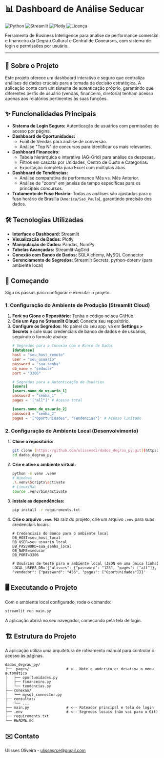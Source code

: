 # 📊 Dashboard de Análise Seducar

![Python](https://img.shields.io/badge/Python-3.12-3776AB?style=for-the-badge&logo=python)
![Streamlit](https://img.shields.io/badge/Streamlit-1.45.1-FF4B4B?style=for-the-badge&logo=Streamlit)
![Plotly](https://img.shields.io/badge/Plotly-6.1.2-3D42B3?style=for-the-badge&logo=plotly)
![Licença](https://img.shields.io/badge/licença-MIT-green?style=for-the-badge)

Ferramenta de Business Intelligence para análise de performance comercial e financeira da Degrau Cultural e Central de Concursos, com sistema de login e permissões por usuário.

***

## 📌 Sobre o Projeto

Este projeto oferece um dashboard interativo e seguro que centraliza análises de dados cruciais para a tomada de decisão estratégica. A aplicação conta com um sistema de autenticação próprio, garantindo que diferentes perfis de usuário (vendas, financeiro, diretoria) tenham acesso apenas aos relatórios pertinentes às suas funções.

## ✨ Funcionalidades Principais

-   **Sistema de Login Seguro:** Autenticação de usuários com permissões de acesso por página.
-   **Dashboard de Oportunidades:**
    -   Funil de Vendas para análise de conversão.
    -   Análise "Top N" de concursos para identificar os mais relevantes.
-   **Dashboard Financeiro:**
    -   Tabela hierárquica e interativa (AG-Grid) para análise de despesas.
    -   Filtros em cascata por Unidades, Centro de Custo e Categorias.
    -   Exportação completa para Excel com múltiplas abas.
-   **Dashboard de Tendências:**
    -   Análise comparativa de performance Mês vs. Mês Anterior.
    -   Análise de "zoom" em janelas de tempo específicas para os principais concursos.
-   **Tratamento de Fuso Horário:** Todas as análises são ajustadas para o fuso horário de Brasília (`America/Sao_Paulo`), garantindo precisão dos dados.

## 🛠️ Tecnologias Utilizadas

-   **Interface e Dashboard:** Streamlit
-   **Visualização de Dados:** Plotly
-   **Manipulação de Dados:** Pandas, NumPy
-   **Tabelas Avançadas:** Streamlit-AgGrid
-   **Conexão com Banco de Dados:** SQLAlchemy, MySQL Connector
-   **Gerenciamento de Segredos:** Streamlit Secrets, python-dotenv (para ambiente local)

## 🚀 Começando

Siga os passos para configurar e executar o projeto.

### 1. Configuração do Ambiente de Produção (Streamlit Cloud)

1.  **Fork ou Clone o Repositório:** Tenha o código no seu GitHub.
2.  **Crie um App no Streamlit Cloud:** Conecte seu repositório.
3.  **Configure os Segredos:** No painel do seu app, vá em **Settings > Secrets** e cole suas credenciais de banco de dados e de usuários, seguindo o formato abaixo:
    ```toml
    # Segredos para a Conexão com o Banco de Dados
    [database]
    host = "seu_host_remoto"
    user = "seu_usuario"
    password = "sua_senha"
    db_name = "seducar"
    port = "3306"

    # Segredos para a Autenticação de Usuários
    [users]
    [users.nome_de_usuario_1]
    password = "senha_1"
    pages = '["all"]' # Acesso total

    [users.nome_de_usuario_2]
    password = "senha_2"
    pages = '["Oportunidades", "Tendencias"]' # Acesso limitado
    ```

### 2. Configuração do Ambiente Local (Desenvolvimento)

1.  **Clone o repositório:**
    ```bash
    git clone [https://github.com/ulisseso2/dados_degrau_py.git](https://github.com/ulisseso2/dados_degrau_py.git)
    cd dados_degrau_py
    ```
2.  **Crie e ative o ambiente virtual:**
    ```bash
    python -m venv .venv
    # Windows
    .\.venv\Scripts\activate
    # Linux/Mac
    source .venv/bin/activate
    ```
3.  **Instale as dependências:**
    ```bash
    pip install -r requirements.txt
    ```
4.  **Crie o arquivo `.env`:** Na raiz do projeto, crie um arquivo `.env` para suas credenciais locais.
    ```env
    # Credenciais do Banco para o ambiente local
    DB_HOST=seu_host_local
    DB_USER=seu_usuario_local
    DB_PASSWORD=sua_senha_local
    DB_NAME=seducar
    DB_PORT=3306

    # Usuários de teste para o ambiente local (JSON em uma única linha)
    LOCAL_USERS_DB='{"ulisses": {"password": "123", "pages": ["all"]}, "vendedor": {"password": "456", "pages": ["Oportunidades"]}}'
    ```

## 🖥️ Executando o Projeto

Com o ambiente local configurado, rode o comando:
```bash
streamlit run main.py
```
A aplicação abrirá no seu navegador, começando pela tela de login.

## 🏗️ Estrutura do Projeto

A aplicação utiliza uma arquitetura de roteamento manual para controlar o acesso às páginas.
```
dados_degrau_py/
├── _pages/                 # <-- Note o underscore: desativa o menu automático
│   ├── oportunidades.py
│   ├── financeiro.py
│   └── tendencias.py
├── conexao/
│   └── mysql_connector.py
├── consultas/
│   └── ...
├── main.py                 # <-- Roteador principal e tela de login
├── .env                    # <-- Segredos locais (não vai para o Git)
├── requirements.txt
└── README.md
```

## ✉️ Contato

Ulisses Oliveira - [ulissesrce@gmail.com](mailto:ulissesrce@gmail.com)
